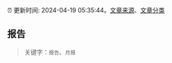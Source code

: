 :alarm_clock: 更新时间: 2024-04-19 05:35:44。[文章来源](/README.md)、[文章分类](/TAGS.md)

## 报告


> 关键字：`报告`、`月报`



